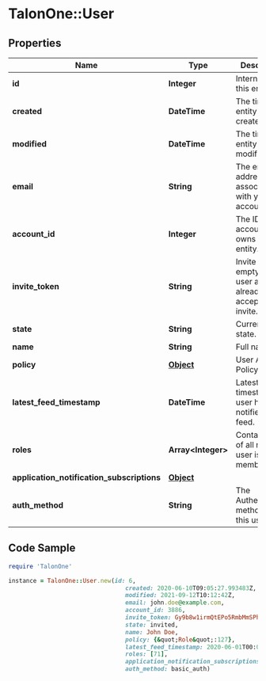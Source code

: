 # TalonOne::User

## Properties

Name | Type | Description | Notes
------------ | ------------- | ------------- | -------------
**id** | **Integer** | Internal ID of this entity. | 
**created** | **DateTime** | The time this entity was created. | 
**modified** | **DateTime** | The time this entity was last modified. | 
**email** | **String** | The email address associated with your account. | 
**account_id** | **Integer** | The ID of the account that owns this entity. | 
**invite_token** | **String** | Invite token, empty if the user as already accepted their invite. | 
**state** | **String** | Current user state. | 
**name** | **String** | Full name | 
**policy** | [**Object**](.md) | User ACL Policy | 
**latest_feed_timestamp** | **DateTime** | Latest timestamp the user has been notified for feed. | [optional] 
**roles** | **Array&lt;Integer&gt;** | Contains a list of all roles the user is a member of. | [optional] 
**application_notification_subscriptions** | [**Object**](.md) |  | [optional] 
**auth_method** | **String** | The Authentication method for this user. | [optional] 

## Code Sample

```ruby
require 'TalonOne'

instance = TalonOne::User.new(id: 6,
                                 created: 2020-06-10T09:05:27.993483Z,
                                 modified: 2021-09-12T10:12:42Z,
                                 email: john.doe@example.com,
                                 account_id: 3886,
                                 invite_token: Gy9b8w1irmQtEPo5RmbMmSPheL5h4,
                                 state: invited,
                                 name: John Doe,
                                 policy: {&quot;Role&quot;:127},
                                 latest_feed_timestamp: 2020-06-01T00:00Z,
                                 roles: [71],
                                 application_notification_subscriptions: null,
                                 auth_method: basic_auth)
```


